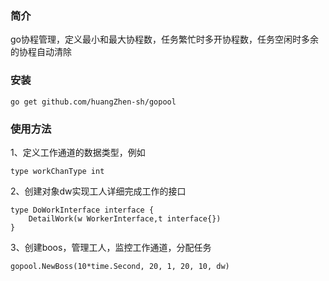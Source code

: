 <h3>简介</h3>

go协程管理，定义最小和最大协程数，任务繁忙时多开协程数，任务空闲时多余的协程自动清除

<h3>安装</h3>

````
go get github.com/huangZhen-sh/gopool
````

<h3>使用方法</h3>

1、定义工作通道的数据类型，例如
````
type workChanType int
````

2、创建对象dw实现工人详细完成工作的接口
````
type DoWorkInterface interface {
	DetailWork(w WorkerInterface,t interface{})
}
````
3、创建boos，管理工人，监控工作通道，分配任务
```
gopool.NewBoss(10*time.Second, 20, 1, 20, 10, dw)
````
